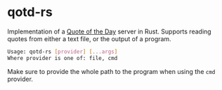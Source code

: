 # qotd-rs
Implementation of a [Quote of the Day](https://en.wikipedia.org/wiki/QOTD) server in Rust. Supports reading quotes from either a text file, or the output of a program.
```sh
Usage: qotd-rs [provider] [...args]
Where provider is one of: file, cmd
```

Make sure to provide the whole path to the program when using the `cmd` provider.